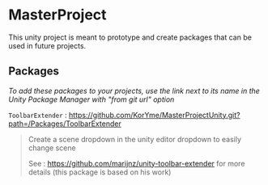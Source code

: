 # MasterProject

This unity project is meant to prototype and create packages that can be used in future projects.

## Packages

_To add these packages to your projects, use the link next to its name in the Unity Package Manager with "from git url" option_

`ToolbarExtender` : https://github.com/KorYme/MasterProjectUnity.git?path=/Packages/ToolbarExtender

> Create a scene dropdown in the unity editor dropdown to easily change scene
> 
> See : https://github.com/marijnz/unity-toolbar-extender for more details (this package is based on his work)
